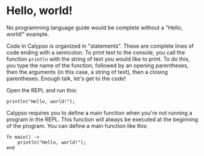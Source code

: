 # Hello, world!

No programming language guide would be complete without a "Hello, world!" example.

<!-- todo(@ThePuzzlemaker: doc|design): Rewrite this based on 
          possible new design -->

Code in Calypso is organized in "statements". These are complete lines of code ending with a semicolon.
To print text to the console, you call the function `println` with the string of text you would like to print.
To do this, you type the name of the function, followed by an opening parentheses, then the arguments
(in this case, a string of text), then a closing parentheses. Enough talk, let's get to the code!

<!-- todo(@ThePuzzlemaker: doc): REPL instructions;
          blocked on REPL actually, well, existing -->
Open the REPL and run this:

```cal
println("Hello, world!");
```

Calypso requires you to define a main function when you're not running a program in the REPL. This function will always be
executed at the beginning of the program. You can define a main function like this:

```cal
fn main() ->
    println("Hello, world!");
end
```
